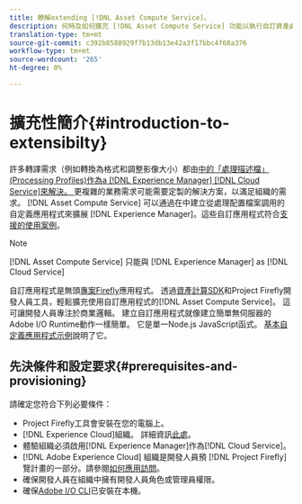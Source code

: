 ```yaml
---
title: 瞭解extending [!DNL Asset Compute Service]。
description: 何時及如何擴充 [!DNL Asset Compute Service] 功能以執行自訂資產處理。
translation-type: tm+mt
source-git-commit: c392b8588929f7b13db13e42a3f17bbc4f68a376
workflow-type: tm+mt
source-wordcount: '265'
ht-degree: 0%

---
```



# 擴充性簡介{#introduction-to-extensibilty}

許多轉譯需求（例如轉換為格式和調整影像大小）都由[中的「處理描述檔」(Processing Profiles)作為a [!DNL Experience Manager]  [!DNL Cloud Service]來解決。 ](https://experienceleague.adobe.com/docs/experience-manager-cloud-service/assets/asset-microservices-overview.html)更複雜的業務需求可能需要定製的解決方案，以滿足組織的需求。 [!DNL Asset Compute Service] 可以通過在中建立從處理配置檔案調用的自定義應用程式來擴展 [!DNL Experience Manager]。這些自訂應用程式符合[支援的使用案例](https://experienceleague.adobe.com/docs/experience-manager-cloud-service/assets/manage/asset-microservices-configure-and-use.html)。

>[!NOTE]
>
>[!DNL Asset Compute Service] 只能與 [!DNL Experience Manager] as  [!DNL Cloud Service]

自訂應用程式是無頭[專案Firefly](https://github.com/AdobeDocs/project-firefly)應用程式。 透過[資產計算SDK](https://github.com/adobe/asset-compute-sdk)和Project Firefly開發人員工具，輕鬆擴充使用自訂應用程式的[!DNL Asset Compute Service]。 這可讓開發人員專注於商業邏輯。 建立自訂應用程式就像建立簡單無伺服器的Adobe I/O Runtime動作一樣簡單。 它是單一Node.js JavaScript函式。 [基本自定義應用程式示例](https://github.com/adobe/asset-compute-example-workers/blob/master/projects/worker-basic/worker-basic.js)說明了它。

## 先決條件和設定要求{#prerequisites-and-provisioning}

請確定您符合下列必要條件：

* Project Firefly工具會安裝在您的電腦上。
* [!DNL Experience Cloud]組織。 詳細資訊[此處](https://github.com/AdobeDocs/project-firefly/blob/master/getting_started/setup.md#acquire-access-and-credentials)。
* 體驗組織必須啟用[!DNL Experience Manager]作為[!DNL Cloud Service]。
* [!DNL Adobe Experience Cloud] 組織是開發人員預 [!DNL Project Firefly] 覽計畫的一部分。請參閱[如何應用訪問](https://github.com/AdobeDocs/project-firefly/blob/master/overview/getting_access.md)。
* 確保開發人員在組織中擁有開發人員角色或管理員權限。
* 確保[Adobe I/O CLI](https://github.com/adobe/aio-cli)已安裝在本機。

<!-- TBD for later:

* What all accesses and licenses are required?
* What all permissions are required to create, debug, and deploy custom applications?
* How do developers get access and provision the required apps?
* What is repository management?
* Anything on security and data transfer?
* What about handling personal or sensitive information?
* Custom application SLA is dependent on SLAs of various services it depends on.
* Document how the devs can get to know the KPIs of their custom applications. The KPIs are dependent on the performance at Adobe's side, amongst other things.
-->
